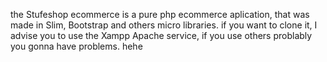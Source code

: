 the Stufeshop ecommerce is a pure php ecommerce aplication, that was made in Slim, Bootstrap and others micro libraries.
if you want to clone it, I advise you to use the Xampp Apache service, if you use others problably you gonna have problems. hehe
